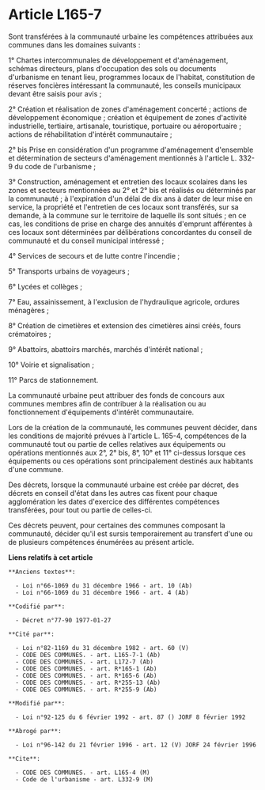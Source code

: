 # Article L165-7

Sont transférées à la communauté urbaine les compétences attribuées aux communes dans les domaines suivants :

1° Chartes intercommunales de développement et d'aménagement, schémas directeurs, plans d'occupation des sols ou documents
d'urbanisme en tenant lieu, programmes locaux de l'habitat, constitution de réserves foncières intéressant la communauté, les
conseils municipaux devant être saisis pour avis ;

2° Création et réalisation de zones d'aménagement concerté ; actions de développement économique ; création et équipement de
zones d'activité industrielle, tertiaire, artisanale, touristique, portuaire ou aéroportuaire ; actions de réhabilitation
d'intérêt communautaire ;

2° bis  Prise en considération d'un programme d'aménagement d'ensemble et détermination  de secteurs d'aménagement mentionnés
à l'article L. 332-9 du code de l'urbanisme ;

3° Construction, aménagement et entretien des locaux scolaires dans les zones et secteurs mentionnées au 2° et 2° bis et
réalisés ou déterminés  par la communauté ; à l'expiration d'un délai de dix ans à dater de leur mise en service, la
propriété et l'entretien de ces locaux sont transférés, sur sa demande, à la commune sur le territoire de laquelle ils sont
situés ; en ce cas, les conditions de prise en charge des annuités d'emprunt afférentes à ces locaux sont déterminées par
délibérations concordantes du conseil de communauté et du conseil municipal intéressé ;

4° Services de secours et de lutte contre l'incendie ;

5° Transports urbains de voyageurs ;

6° Lycées et collèges ;

7° Eau, assainissement, à l'exclusion de l'hydraulique agricole, ordures ménagères ;

8° Création de cimetières et extension des cimetières ainsi créés, fours crématoires ;

9° Abattoirs, abattoirs marchés, marchés d'intérêt national ;

10° Voirie et signalisation ;

11° Parcs de stationnement.

La communauté urbaine peut attribuer des fonds de concours aux communes membres afin de contribuer à la réalisation ou au
fonctionnement d'équipements d'intérêt communautaire.

Lors de la création de la communauté, les communes peuvent décider, dans les conditions de majorité prévues à l'article L.
165-4, compétences de la communauté tout ou partie de celles relatives aux équipements ou opérations mentionnés aux 2°, 2°
bis, 8°, 10° et 11° ci-dessus lorsque ces équipements ou ces opérations sont principalement destinés aux habitants d'une
commune.

Des décrets, lorsque la communauté urbaine est créée par décret, des décrets en conseil d'état dans les autres cas fixent
pour chaque agglomération les dates d'exercice des différentes compétences transférées, pour tout ou partie de celles-ci.

Ces décrets peuvent, pour certaines des communes composant la communauté, décider qu'il est sursis temporairement au
transfert d'une ou de plusieurs compétences énumérées au présent article.

**Liens relatifs à cet article**

	**Anciens textes**:

	  - Loi n°66-1069 du 31 décembre 1966 - art. 10 (Ab)
	  - Loi n°66-1069 du 31 décembre 1966 - art. 4 (Ab)

	**Codifié par**:

	  - Décret n°77-90 1977-01-27

	**Cité par**:

	  - Loi n°82-1169 du 31 décembre 1982 - art. 60 (V)
	  - CODE DES COMMUNES. - art. L165-7-1 (Ab)
	  - CODE DES COMMUNES. - art. L172-7 (Ab)
	  - CODE DES COMMUNES. - art. R*165-1 (Ab)
	  - CODE DES COMMUNES. - art. R*165-6 (Ab)
	  - CODE DES COMMUNES. - art. R*255-13 (Ab)
	  - CODE DES COMMUNES. - art. R*255-9 (Ab)

	**Modifié par**:

	  - Loi n°92-125 du 6 février 1992 - art. 87 () JORF 8 février 1992

	**Abrogé par**:

	  - Loi n°96-142 du 21 février 1996 - art. 12 (V) JORF 24 février 1996

	**Cite**:

	  - CODE DES COMMUNES. - art. L165-4 (M)
	  - Code de l'urbanisme - art. L332-9 (M)
